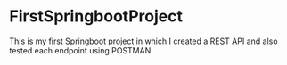 # FirstSpringbootProject
This is my first Springboot project in which I created a REST API and also tested each endpoint using POSTMAN
